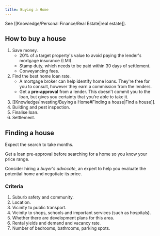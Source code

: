 ```yaml
---
title: Buying a Home
---
```


See [[Knowledge/Personal Finance/Real Estate|real estate]].

## How to buy a house
1. Save money.
    - 20% of a target property's value to avoid paying the lender's mortgage insurance (LMI).
    - Stamp duty, which needs to be paid within 30 days of settlement.
    - Conveyancing fees. 
2. Find the best home loan rate.
    - A mortgage broker can help identify home loans. They're free for you to consult, however they earn a commission from the lenders.
    - Get a **pre-approval** from a lender. This doesn't commit you to the loan, but gives you certainty that you're able to take it.
3. [[Knowledge/Investing/Buying a Home#Finding a house|Find a house]].
4. Building and pest inspection.
5. Finalise loan.
6. Settlement.

## Finding a house
Expect the search to take months.

Get a loan pre-approval before searching for a home so you know your price range.

Consider hiring a *buyer's advocate*, an expert to help you evaluate the potential home and negotiate its price.

### Criteria
1. Suburb safety and community.
2. Location.
3. Vicinity to public transport.
4. Vicinity to shops, schools and important services (such as hospitals).
5. Whether there are development plans for this area.
6. Rental yields and demand and vacancy rate.
7. Number of bedrooms, bathrooms, parking spots.

